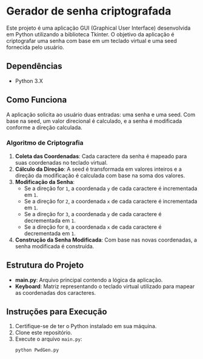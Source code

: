 # Gerador de senha criptografada

Este projeto é uma aplicação GUI (Graphical User Interface) desenvolvida em Python utilizando a biblioteca Tkinter. O objetivo da aplicação é criptografar uma senha com base em um teclado virtual e uma seed fornecida pelo usuário.

## Dependências

- Python 3.X

## Como Funciona

A aplicação solicita ao usuário duas entradas: uma senha e uma seed. Com base na seed, um valor direcional é calculado, e a senha é modificada conforme a direção calculada.

### Algoritmo de Criptografia

1. **Coleta das Coordenadas**: Cada caractere da senha é mapeado para suas coordenadas no teclado virtual.
2. **Cálculo da Direção**: A seed é transformada em valores inteiros e a direção da modificação é calculada com base na soma dos valores.
3. **Modificação da Senha**:
   - Se a direção for `1`, a coordenada `y` de cada caractere é incrementada em `1`.
   - Se a direção for `2`, a coordenada `x` de cada caractere é incrementada em `1`.
   - Se a direção for `3`, a coordenada `y` de cada caractere é decrementada em `1`.
   - Se a direção for `0`, a coordenada `x` de cada caractere é decrementada em `1`.
4. **Construção da Senha Modificada**: Com base nas novas coordenadas, a senha modificada é construída.

## Estrutura do Projeto

- **main.py**: Arquivo principal contendo a lógica da aplicação.
- **Keyboard**: Matriz representando o teclado virtual utilizado para mapear as coordenadas dos caracteres.

## Instruções para Execução

1. Certifique-se de ter o Python instalado em sua máquina.
2. Clone este repositório.
3. Execute o arquivo `main.py`:
   ```bash
   python PwdGen.py
